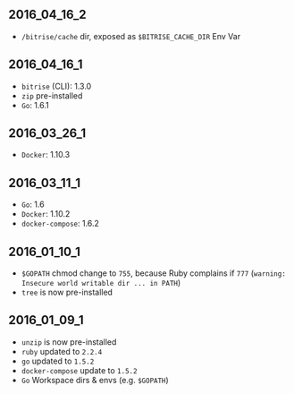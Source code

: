 ## 2016_04_16_2

* `/bitrise/cache` dir, exposed as `$BITRISE_CACHE_DIR` Env Var

## 2016_04_16_1

* `bitrise` (CLI): 1.3.0
* `zip` pre-installed
* `Go`: 1.6.1

## 2016_03_26_1

* `Docker`: 1.10.3

## 2016_03_11_1

* `Go`: 1.6
* `Docker`: 1.10.2
* `docker-compose`: 1.6.2

## 2016_01_10_1

* `$GOPATH` chmod change to `755`, because Ruby complains if `777` (`warning: Insecure world writable dir ... in PATH`)
* `tree` is now pre-installed

## 2016_01_09_1

* `unzip` is now pre-installed
* `ruby` updated to `2.2.4`
* `go` updated to `1.5.2`
* `docker-compose` update to `1.5.2`
* `Go` Workspace dirs & envs (e.g. `$GOPATH`)

